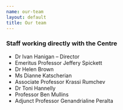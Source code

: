 ```yaml
---
name: our-team
layout: default
title: Our team
---
```


### Staff working directly with the Centre

- Dr Ivan Hanigan – Director
- Emeritus Professor Jeffery Spickett
- Dr Helen Brown
- Ms Dianne Katscherian
- Associate Professor Krassi Rumchev
- Dr Toni Hannelly
- Professor Ben Mullins
- Adjunct Professor Genandrialine Peralta
